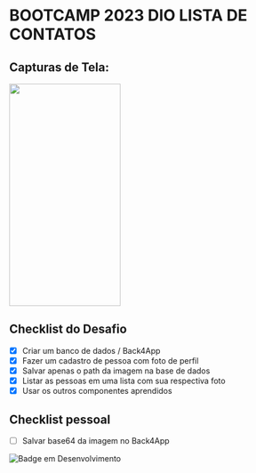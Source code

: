 # BOOTCAMP 2023 DIO LISTA DE CONTATOS
## Capturas de Tela:




<div style="">
<img src="https://api.onedrive.com/v1.0/drives/882515551C0A8F74/items/882515551C0A8F74!3079/content?cb=2023-09-27T21%3A23%3A56.63Z" alt="" style="height: 400px; width:200px;"/>
</div>


## Checklist do Desafio

- [x] Criar um banco de dados / Back4App
- [x] Fazer um cadastro de pessoa com foto de perfil​
- [x] Salvar apenas o path da imagem na base de dados​
- [x] Listar as pessoas em uma lista com sua respectiva foto
- [x] Usar os outros componentes aprendidos

## Checklist pessoal
- [ ] Salvar base64 da imagem no Back4App



![Badge em Desenvolvimento](https://img.shields.io/static/v1?label=STATUS&message=em%20desenvolvimento.&color=EEAD2D&style=for-the-badge)
